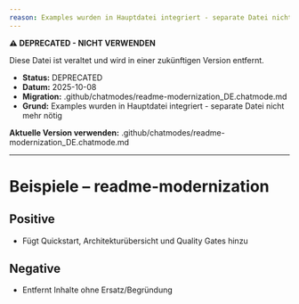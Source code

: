 ```yaml
---
reason: Examples wurden in Hauptdatei integriert - separate Datei nicht mehr nötig
---
```


**⚠️ DEPRECATED - NICHT VERWENDEN**

Diese Datei ist veraltet und wird in einer zukünftigen Version entfernt.

- **Status:** DEPRECATED
- **Datum:** 2025-10-08
- **Migration:** .github/chatmodes/readme-modernization_DE.chatmode.md
- **Grund:** Examples wurden in Hauptdatei integriert - separate Datei nicht mehr nötig

**Aktuelle Version verwenden:** .github/chatmodes/readme-modernization_DE.chatmode.md

---

# Beispiele – readme-modernization

## Positive
- Fügt Quickstart, Architekturübersicht und Quality Gates hinzu

## Negative
- Entfernt Inhalte ohne Ersatz/Begründung

